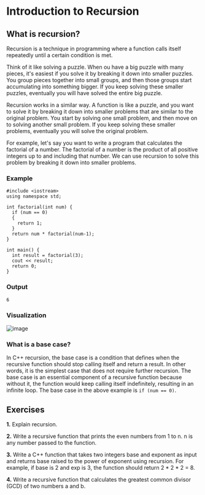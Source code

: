 # Introduction to Recursion

## What is recursion?
Recursion is a technique in programming where a function calls itself repeatedly until a certain condition is met.

Think of it like solving a puzzle. When ou have a big puzzle with many pieces, it's easiest if you solve it by breaking it down into smaller puzzles. You group pieces together into small groups, and then those groups start accumulating into something bigger. If you keep solving these smaller puzzles, eventually you will have solved the entire big puzzle.

Recursion works in a similar way. A function is like a puzzle, and you want to solve it by breaking it down into smaller problems that are similar to the original problem. You start by solving one small problem, and then move on to solving another small problem. If you keep solving these smaller problems, eventually you will solve the original problem.

For example, let's say you want to write a program that calculates the factorial of a number. The factorial of a number is the product of all positive integers up to and including that number. We can use recursion to solve this problem by breaking it down into smaller problems.

### Example
```
#include <iostream>
using namespace std;

int factorial(int num) {
  if (num == 0) 
  {
    return 1;
  }
  return num * factorial(num-1);
}

int main() {
  int result = factorial(3);
  cout << result;
  return 0;
}
```

### Output
```
6
```

### Visualization
![image](https://user-images.githubusercontent.com/111817058/232958410-5044204c-b636-480a-95cb-d0ea7ded314d.png)

### What is a base case?
In C++ recursion, the base case is a condition that defines when the recursive function should stop calling itself and return a result. In other words, it is the simplest case that does not require further recursion. The base case is an essential component of a recursive function because without it, the function would keep calling itself indefinitely, resulting in an infinite loop. The base case in the above example is ```if (num == 0)```.

## Exercises
**1.** Explain recursion.

**2.** Write a recursive function that prints the even numbers from 1 to n. n is any number passed to the function.

**3.** Write a C++ function that takes two integers base and exponent as input and returns base raised to the power of exponent using recursion. For example, if base is 2 and exp is 3, the function should return 2 * 2 * 2 = 8.

**4.** Write a recursive function that calculates the greatest common divisor (GCD) of two numbers a and b.
